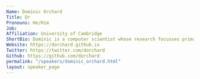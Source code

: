 ```yaml
---
Name: Dominic Orchard
Title: Dr
Pronouns: He/Him  
Job: 
Affiliation: University of Cambridge
ShortBio: Dominic is a computer scientist whose research focusses primarily on programming languages but he also works closely with climate scientists, applying computer science advancements to support their work through programming languages, tools, and systems. He is a co-director of the Institute of Computing for Climate Science at the University of Cambridge and a Senior Lecturer in the Programming Languages and Systems group at the University of Kent.
Website: https://dorchard.github.io
Twitter: https://twitter.com/dorchard
Github: https://github.com/dorchard
permalink: "/speakers/dominic_orchard.html"
layout: speaker_page
---
```


